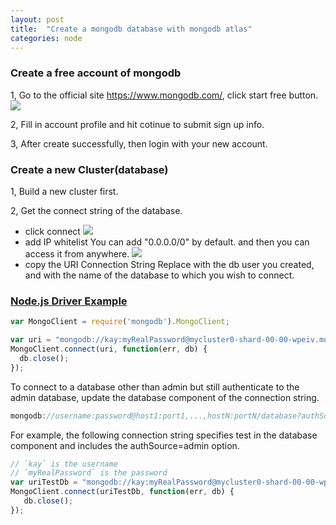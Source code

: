 ```yaml
---
layout: post
title:  "Create a mongodb database with mongodb atlas"
categories: node
---
```


### Create a free account of mongodb

1, Go to the official site https://www.mongodb.com/, click start free button.
![](./start-free.png)

2, Fill in account profile and hit cotinue to submit sign up info.

3, After create successfully, then login with your new account.

### Create a new Cluster(database)
1, Build a new cluster first.

2, Get the connect string of the database.
  - click connect
    ![](./db-connect.png)
  - add IP whitelist
    You can add "0.0.0.0/0" by default. and then you can access it from anywhere.
    ![](./conn-string.png)
  - copy the URI Connection String
    Replace <PASSWORD> with the db user you created, and <DATABASE> with the name of the database to which you wish to connect.
    

### [Node.js Driver Example][1]

```javascript
var MongoClient = require('mongodb').MongoClient;

var uri = "mongodb://kay:myRealPassword@mycluster0-shard-00-00-wpeiv.mongodb.net:27017,mycluster0-shard-00-01-wpeiv.mongodb.net:27017,mycluster0-shard-00-02-wpeiv.mongodb.net:27017/admin?ssl=true&replicaSet=Mycluster0-shard-0&authSource=admin";
MongoClient.connect(uri, function(err, db) {
  db.close();
});
```

To connect to a database other than admin but still authenticate to the admin database, update the database component of the connection string.

```js
mongodb://username:password@host1:port1,...,hostN:portN/database?authSource=admin&...
```

For example, the following connection string specifies test in the database component and includes the authSource=admin option.

```js
// `kay` is the username
// `myRealPassword` is the password
var uriTestDb = "mongodb://kay:myRealPassword@mycluster0-shard-00-00-wpeiv.mongodb.net:27017,mycluster0-shard-00-01-wpeiv.mongodb.net:27017,mycluster0-shard-00-02-wpeiv.mongodb.net:27017/test?ssl=true&replicaSet=Mycluster0-shard-0&authSource=admin";
MongoClient.connect(uriTestDb, function(err, db) {
   db.close();
});
```

[1]: https://docs.atlas.mongodb.com/driver-connection/?_ga=2.20871103.645694338.1494771437-1700192153.1494719912#node-js-driver-example
